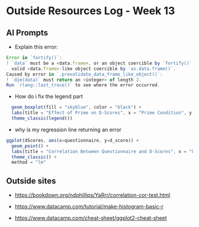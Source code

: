 # Outside Resources Log - Week 13


## AI Prompts
+ Explain this error:
```js
Error in `fortify()`:
! `data` must be a <data.frame>, or an object coercible by `fortify()`, or a
  valid <data.frame>-like object coercible by `as.data.frame()`.
Caused by error in `.prevalidate_data_frame_like_object()`:
! `dim(data)` must return an <integer> of length 2.
Run `rlang::last_trace()` to see where the error occurred.
```
+ How do i fix the legend part
```js ggplot(dScores, aes(x=whichPrime, y=d_score)) +
  geom_boxplot(fill = "skyblue", color = "black") +
  labs(title = "Effect of Prime on D-Scores", x = "Prime Condition", y = "Frequency") +
  theme_classic(legend()) 
  ```

+ why is my regression line returning an error
```js
ggplot(dScores, aes(x=questionnaire, y=d_score)) +
  geom_point() +
  labs(title = "Correlation Between Questionnaire and D-Scores", x = "Questionnaire", y = "D-Scores") +
  theme_classic() +
  method = "lm" 
  ```

## Outside sites
+ https://bookdown.org/ndphillips/YaRrr/correlation-cor-test.html

+ https://www.datacamp.com/tutorial/make-histogram-basic-r

+ https://www.datacamp.com/cheat-sheet/ggplot2-cheat-sheet

